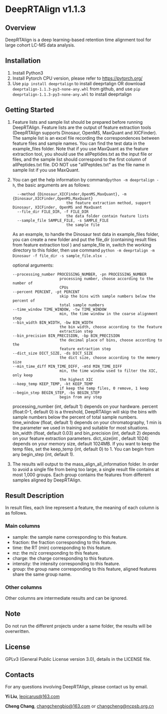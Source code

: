 # DeepRTAlign v1.1.3

## Overview

DeepRTAlign is a deep learning-based retention time alignment tool for large cohort LC-MS data analysis.

## Installation

1. Install Python3
2. Install Pytorch CPU version, please refer to https://pytorch.org/
3. Use `pip install deeprtalign` to install deeprtalign OR download `deeprtalign-1.1.3-py3-none-any.whl` from github, and use `pip deeprtalign-1.1.3-py3-none-any.whl` to install deeprtalign

## Getting Started

1. Feature lists and sample list should be prepared before running DeepRTAlign. Feature lists are the output of feature extraction tools (DeepRTAlign supports Dinosaur, OpenMS, MaxQuant and XICFinder). The sample list is an excel file recording the correspondences between feature files  and sample names. You can find the test data in the example_files folder. Note that if you use MaxQuant as the feature extraction tool, you should use the allPeptides.txt as the input file or files, and the sample list should correspond to the first column of allPeptides.txt file. DO NOT use "allPeptdes.txt" as the file name in sample list if you use MaxQuant.

2. You can get the help information by command`python -m deeprtalign -h`, the basic arguments are as follows:

   ```
     --method {Dinosaur,XICFinder,OpenMS,MaxQuant}, -m {Dinosaur,XICFinder,OpenMS,MaxQuant}
                           the feature extraction method, support Dinosaur, XICFinder, OpenMS and MaxQuant
     --file_dir FILE_DIR, -f FILE_DIR
                           the data folder contain feature lists
     --sample_file SAMPLE_FILE, -s SAMPLE_FILE
                           the sample file
   ```

   As an example, to handle the Dinosaur test data in example_files folder, you can create a new folder and put the file_dir (containing result files from feature extraction tool ) and sample_file in, switch the working directory to this folder, then use command `python -m deeprtalign -m Dinosaur -f file_dir -s sample_file.xlsx ` .

   optional arguments:
   
   ```
   --processing_number PROCESSING_NUMBER, -pn PROCESSING_NUMBER
                        processing number, choose according to the number of
                        CPUs
   --percent PERCENT, -pt PERCENT
                        skip the bins with sample numbers below the percent of
                        total sample numbers
   --time_window TIME_WINDOW, -tw TIME_WINDOW
                        min, the time window in the coarse alignment step
   --bin_width BIN_WIDTH, -bw BIN_WIDTH
                        the bin width, choose according to the feature
                        extraction step
   --bin_precision BIN_PRECISION, -bp BIN_PRECISION
                        the decimal place of bins, choose according to the
                        feature extraction step
   --dict_size DICT_SIZE, -ds DICT_SIZE
                        the dict size, choose according to the memory size
   --min_time_diff MIN_TIME_DIFF, -mtd MIN_TIME_DIFF
                        min, the time window used to filter the XIC, only keep
                        the highest XIC
   --keep_temp KEEP_TEMP, -kt KEEP_TEMP
                        if keep the temp files, 0 remove, 1 keep
   --begin_step BEGIN_STEP, -bs BEGIN_STEP
                        begin from any step
   ```
   
   processing_number (int, default 1) depends on your hardware. percent (float:0-1, default 0) is a threshold, DeepRTAlign will skip the bins with sample numbers below the percent of total sample numbers. time_window (float, default 1) depends on your chromatography, 1 min is the parameter we used in training and suitable for most situations. bin_width (float, default 0.03) and bin_precision (int, default 2) depends on your feature extraction parameters. dict_size(int , default 1024) depends on your memory size, default 1024MB. If you want to keep the temp files, set the keep_temp (int, default 0) to 1. You can begin from any begin_step (int, default 1).
   
3. The results will output to the mass_align_all_information folder. In order to avoid a single file from being too large, a single result file contains at most 1,000 groups. Each group contains the features from different samples aligned by DeepRTAlign.

## Result Description
In result files, each line represent a feature, the meaning of each column is as follows.
### Main columns
- sample: the sample name corresponding to this feature.
- fraction: the fraction corresponding to this feature.
- time: the RT (min) corresponding to this feature.
- mz: the m/z corresponding to this feature.
- charge: the charge corresponding to this feature.
- intensity: the intensity corresponding to this feature.
- group: the group name corresponding to this feature, aligned features share the same group name.
### Other columns
Other columns are intermediate results and can be ignored.
## Note

Do not run the different projects under a same folder, the results will be overwritten.

## License

GPLv3 (General Public License version 3.0), details in the LICENSE file.

## Contacts

For any questions involving DeepRTAlign, please contact us by email.

**Yi Liu**, leoicarus@163.com

**Cheng Chang**, changchengbio@163.com or changcheng@ncpsb.org.cn
